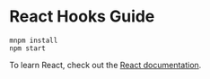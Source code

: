 # React Hooks Guide

```
mnpm install
npm start
```

To learn React, check out the [React documentation](https://reactjs.org/).
